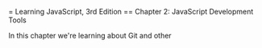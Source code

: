 = Learning JavaScript, 3rd Edition
== Chapter 2: JavaScript Development Tools

In this chapter we're learning about Git and other